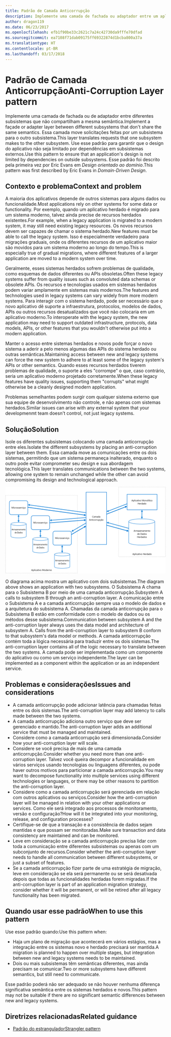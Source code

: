 ```yaml
---
title: Padrão de Camada Anticorrupção
description: Implemente uma camada de fachada ou adaptador entre um aplicativo moderno e um sistema herdado.
author: dragon119
ms.date: 06/23/2017
ms.openlocfilehash: efb1f90be33c2621c7a24c42730da9fffe70dfad
ms.sourcegitcommit: ea7108f71dab09175ff69322874d1bcba800a37a
ms.translationtype: HT
ms.contentlocale: pt-BR
ms.lasthandoff: 03/17/2018
---
```

# <a name="anti-corruption-layer-pattern"></a><span data-ttu-id="fbdc3-103">Padrão de Camada Anticorrupção</span><span class="sxs-lookup"><span data-stu-id="fbdc3-103">Anti-Corruption Layer pattern</span></span>

<span data-ttu-id="fbdc3-104">Implemente uma camada de fachada ou de adaptador entre diferentes subsistemas que não compartilham a mesma semântica.</span><span class="sxs-lookup"><span data-stu-id="fbdc3-104">Implement a façade or adapter layer between different subsystems that don't share the same semantics.</span></span> <span data-ttu-id="fbdc3-105">Essa camada move solicitações feitas por um subsistema para o outro subsistema.</span><span class="sxs-lookup"><span data-stu-id="fbdc3-105">This layer translates requests that one subsystem makes to the other subsystem.</span></span> <span data-ttu-id="fbdc3-106">Use esse padrão para garantir que o design do aplicativo não seja limitado por dependências em subsistemas externos.</span><span class="sxs-lookup"><span data-stu-id="fbdc3-106">Use this pattern to ensure that an application's design is not limited by dependencies on outside subsystems.</span></span> <span data-ttu-id="fbdc3-107">Esse padrão foi descrito pela primeira vez por Eric Evans em *Design orientado ao domínio*.</span><span class="sxs-lookup"><span data-stu-id="fbdc3-107">This pattern was first described by Eric Evans in *Domain-Driven Design*.</span></span>

## <a name="context-and-problem"></a><span data-ttu-id="fbdc3-108">Contexto e problema</span><span class="sxs-lookup"><span data-stu-id="fbdc3-108">Context and problem</span></span>

<span data-ttu-id="fbdc3-109">A maioria dos aplicativos depende de outros sistemas para alguns dados ou funcionalidade.</span><span class="sxs-lookup"><span data-stu-id="fbdc3-109">Most applications rely on other systems for some data or functionality.</span></span> <span data-ttu-id="fbdc3-110">Por exemplo, quando um aplicativo herdado é migrado para um sistema moderno, talvez ainda precise de recursos herdados existentes.</span><span class="sxs-lookup"><span data-stu-id="fbdc3-110">For example, when a legacy application is migrated to a modern system, it may still need existing legacy resources.</span></span> <span data-ttu-id="fbdc3-111">Os novos recursos devem ser capazes de chamar o sistema herdado.</span><span class="sxs-lookup"><span data-stu-id="fbdc3-111">New features must be able to call the legacy system.</span></span> <span data-ttu-id="fbdc3-112">Isso é especialmente verdadeiro para migrações graduais, onde os diferentes recursos de um aplicativo maior são movidos para um sistema moderno ao longo do tempo.</span><span class="sxs-lookup"><span data-stu-id="fbdc3-112">This is especially true of gradual migrations, where different features of a larger application are moved to a modern system over time.</span></span>

<span data-ttu-id="fbdc3-113">Geralmente, esses sistemas herdados sofrem problemas de qualidade, como esquemas de dados diferentes ou APIs obsoletas.</span><span class="sxs-lookup"><span data-stu-id="fbdc3-113">Often these legacy systems suffer from quality issues such as convoluted data schemas or obsolete APIs.</span></span> <span data-ttu-id="fbdc3-114">Os recursos e tecnologias usados em sistemas herdados podem variar amplamente em sistemas mais modernos.</span><span class="sxs-lookup"><span data-stu-id="fbdc3-114">The features and technologies used in legacy systems can vary widely from more modern systems.</span></span> <span data-ttu-id="fbdc3-115">Para interagir com o sistema herdado, pode ser necessário que o novo aplicativo dê suporte a infraestrutura, protocolos, modelos de dados, APIs ou outros recursos desatualizados que você não colocaria em um aplicativo moderno.</span><span class="sxs-lookup"><span data-stu-id="fbdc3-115">To interoperate with the legacy system, the new application may need to support outdated infrastructure, protocols, data models, APIs, or other features that you wouldn't otherwise put into a modern application.</span></span>

<span data-ttu-id="fbdc3-116">Manter o acesso entre sistemas herdados e novos pode forçar o novo sistema a aderir a pelo menos algumas das APIs do sistema herdado ou outras semânticas.</span><span class="sxs-lookup"><span data-stu-id="fbdc3-116">Maintaining access between new and legacy systems can force the new system to adhere to at least some of the legacy system's APIs or other semantics.</span></span> <span data-ttu-id="fbdc3-117">Quando esses recursos herdados tiverem problemas de qualidade, o suporte a eles "corrompe" o que, caso contrário, seria um aplicativo moderno projetado corretamente.</span><span class="sxs-lookup"><span data-stu-id="fbdc3-117">When these legacy features have quality issues, supporting them "corrupts" what might otherwise be a cleanly designed modern application.</span></span> 

<span data-ttu-id="fbdc3-118">Problemas semelhantes podem surgir com qualquer sistema externo que sua equipe de desenvolvimento não controle, e não apenas com sistemas herdados.</span><span class="sxs-lookup"><span data-stu-id="fbdc3-118">Similar issues can arise with any external system that your developmenmt team doesn't control, not just legacy systems.</span></span> 

## <a name="solution"></a><span data-ttu-id="fbdc3-119">Solução</span><span class="sxs-lookup"><span data-stu-id="fbdc3-119">Solution</span></span>

<span data-ttu-id="fbdc3-120">Isole os diferentes subsistemas colocando uma camada anticorrupção entre eles.</span><span class="sxs-lookup"><span data-stu-id="fbdc3-120">Isolate the different subsystems by placing an anti-corruption layer between them.</span></span> <span data-ttu-id="fbdc3-121">Essa camada move as comunicações entre os dois sistemas, permitindo que um sistema permaneça inalterado, enquanto o outro pode evitar comprometer seu design e sua abordagem tecnológica.</span><span class="sxs-lookup"><span data-stu-id="fbdc3-121">This layer translates communications between the two systems, allowing one system to remain unchanged while the other can avoid compromising its design and technological approach.</span></span>

![](./_images/anti-corruption-layer.png) 

<span data-ttu-id="fbdc3-122">O diagrama acima mostra um aplicativo com dois subsistemas.</span><span class="sxs-lookup"><span data-stu-id="fbdc3-122">The diagram above shows an application with two subsystems.</span></span> <span data-ttu-id="fbdc3-123">O Subsistema A chama para o Subsistema B por meio de uma camada anticorrupção.</span><span class="sxs-lookup"><span data-stu-id="fbdc3-123">Subsystem A calls to subsystem B through an anti-corruption layer.</span></span> <span data-ttu-id="fbdc3-124">A comunicação entre o Subsistema A e a camada anticorrupção sempre usa o modelo de dados e a arquitetura do subsistema A. Chamadas da camada anticorrupção para o Subsistema B estão em conformidade com o modelo de dados ou os métodos desse subsistema.</span><span class="sxs-lookup"><span data-stu-id="fbdc3-124">Communication between subsystem A and the anti-corruption layer always uses the data model and architecture of subsystem A. Calls from the anti-corruption layer to subsystem B conform to that subsystem's data model or methods.</span></span> <span data-ttu-id="fbdc3-125">A camada anticorrupção contém toda a lógica necessária para traduzir entre os dois sistemas.</span><span class="sxs-lookup"><span data-stu-id="fbdc3-125">The anti-corruption layer contains all of the logic necessary to translate between the two systems.</span></span> <span data-ttu-id="fbdc3-126">A camada pode ser implementada como um componente do aplicativo ou como um serviço independente.</span><span class="sxs-lookup"><span data-stu-id="fbdc3-126">The layer can be implemented as a component within the application or as an independent service.</span></span>

## <a name="issues-and-considerations"></a><span data-ttu-id="fbdc3-127">Problemas e considerações</span><span class="sxs-lookup"><span data-stu-id="fbdc3-127">Issues and considerations</span></span>

- <span data-ttu-id="fbdc3-128">A camada anticorrupção pode adicionar latência para chamadas feitas entre os dois sistemas.</span><span class="sxs-lookup"><span data-stu-id="fbdc3-128">The anti-corruption layer may add latency to calls made between the two systems.</span></span>
- <span data-ttu-id="fbdc3-129">A camada anticorrupção adiciona outro serviço que deve ser gerenciado e mantido.</span><span class="sxs-lookup"><span data-stu-id="fbdc3-129">The anti-corruption layer adds an additional service that must be managed and maintained.</span></span>
- <span data-ttu-id="fbdc3-130">Considere como a camada anticorrupção será dimensionada.</span><span class="sxs-lookup"><span data-stu-id="fbdc3-130">Consider how your anti-corruption layer will scale.</span></span>
- <span data-ttu-id="fbdc3-131">Considere se você precisa de mais de uma camada anticorrupção.</span><span class="sxs-lookup"><span data-stu-id="fbdc3-131">Consider whether you need more than one anti-corruption layer.</span></span> <span data-ttu-id="fbdc3-132">Talvez você queira decompor a funcionalidade em vários serviços usando tecnologias ou linguagens diferentes, ou pode haver outros motivos para particionar a camada anticorrupção.</span><span class="sxs-lookup"><span data-stu-id="fbdc3-132">You may want to decompose functionality into multiple services using different technologies or languages, or there may be other reasons to partition the anti-corruption layer.</span></span>
- <span data-ttu-id="fbdc3-133">Considere como a camada anticorrupção será gerenciada em relação com outros aplicativos ou serviços.</span><span class="sxs-lookup"><span data-stu-id="fbdc3-133">Consider how the anti-corruption layer will be managed in relation with your other applications or services.</span></span> <span data-ttu-id="fbdc3-134">Como ele será integrado aos processos de monitoramento, versão e configuração?</span><span class="sxs-lookup"><span data-stu-id="fbdc3-134">How will it be integrated into your monitoring, release, and configuration processes?</span></span>
- <span data-ttu-id="fbdc3-135">Certifique-se de que a transação e a consistência de dados sejam mantidas e que possam ser monitoradas.</span><span class="sxs-lookup"><span data-stu-id="fbdc3-135">Make sure transaction and data consistency are maintained and can be monitored.</span></span>
- <span data-ttu-id="fbdc3-136">Leve em consideração se a camada anticorrupção precisa lidar com toda a comunicação entre diferentes subsistemas ou apenas com um subconjunto de recursos.</span><span class="sxs-lookup"><span data-stu-id="fbdc3-136">Consider whether the anti-corruption layer needs to handle all communication between different subsystems, or just a subset of features.</span></span> 
- <span data-ttu-id="fbdc3-137">Se a camada anticorrupção fizer parte de uma estratégia de migração, leve em consideração se ela será permanente ou se será desativada depois que todas as funcionalidades herdadas forem migradas.</span><span class="sxs-lookup"><span data-stu-id="fbdc3-137">If the anti-corruption layer is part of an application migration strategy, consider whether it will be permanent, or will be retired after all legacy functionality has been migrated.</span></span>

## <a name="when-to-use-this-pattern"></a><span data-ttu-id="fbdc3-138">Quando usar esse padrão</span><span class="sxs-lookup"><span data-stu-id="fbdc3-138">When to use this pattern</span></span>

<span data-ttu-id="fbdc3-139">Use esse padrão quando:</span><span class="sxs-lookup"><span data-stu-id="fbdc3-139">Use this pattern when:</span></span>

- <span data-ttu-id="fbdc3-140">Haja um plano de migração que acontecerá em vários estágios, mas a integração entre os sistemas novo e herdado precisará ser mantida.</span><span class="sxs-lookup"><span data-stu-id="fbdc3-140">A migration is planned to happen over multiple stages, but integration between new and legacy systems needs to be maintained.</span></span>
- <span data-ttu-id="fbdc3-141">Dois ou mais subsistemas têm semânticas diferentes, mas ainda precisam se comunicar.</span><span class="sxs-lookup"><span data-stu-id="fbdc3-141">Two or more subsystems have different semantics, but still need to communicate.</span></span> 

<span data-ttu-id="fbdc3-142">Esse padrão poderá não ser adequado se não houver nenhuma diferença significativa semântica entre os sistemas herdados e novos.</span><span class="sxs-lookup"><span data-stu-id="fbdc3-142">This pattern may not be suitable if there are no significant semantic differences between new and legacy systems.</span></span> 

## <a name="related-guidance"></a><span data-ttu-id="fbdc3-143">Diretrizes relacionadas</span><span class="sxs-lookup"><span data-stu-id="fbdc3-143">Related guidance</span></span>

- [<span data-ttu-id="fbdc3-144">Padrão do estrangulador</span><span class="sxs-lookup"><span data-stu-id="fbdc3-144">Strangler pattern</span></span>](./strangler.md)
